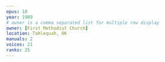 ```yaml
---
opus: 18
year: 1989
# owner is a comma separated list for multiple row display
owner: [First Methodist Church]
location: Tahlequah, OK
manuals: 2
voices: 21
ranks: 25
---
```

